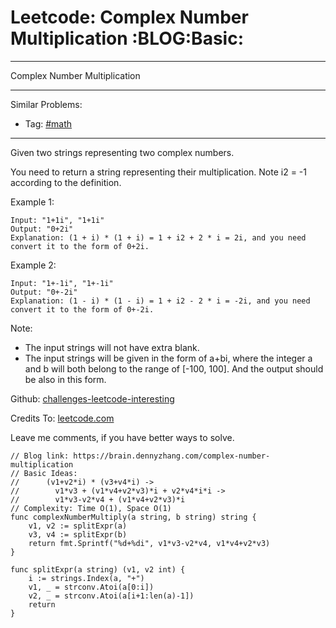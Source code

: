# Leetcode: Complex Number Multiplication     :BLOG:Basic:


---

Complex Number Multiplication  

---

Similar Problems:  
-   Tag: [#math](https://brain.dennyzhang.com/tag/math)

---

Given two strings representing two complex numbers.  

You need to return a string representing their multiplication. Note i2 = -1 according to the definition.  

Example 1:  

    Input: "1+1i", "1+1i"
    Output: "0+2i"
    Explanation: (1 + i) * (1 + i) = 1 + i2 + 2 * i = 2i, and you need convert it to the form of 0+2i.

Example 2:  

    Input: "1+-1i", "1+-1i"
    Output: "0+-2i"
    Explanation: (1 - i) * (1 - i) = 1 + i2 - 2 * i = -2i, and you need convert it to the form of 0+-2i.

Note:  

-   The input strings will not have extra blank.
-   The input strings will be given in the form of a+bi, where the integer a and b will both belong to the range of [-100, 100]. And the output should be also in this form.

Github: [challenges-leetcode-interesting](https://github.com/DennyZhang/challenges-leetcode-interesting/tree/master/complex-number-multiplication)  

Credits To: [leetcode.com](https://leetcode.com/problems/complex-number-multiplication/description/)  

Leave me comments, if you have better ways to solve.  

    // Blog link: https://brain.dennyzhang.com/complex-number-multiplication
    // Basic Ideas:
    //      (v1+v2*i) * (v3+v4*i) ->
    //        v1*v3 + (v1*v4+v2*v3)*i + v2*v4*i*i ->
    //        v1*v3-v2*v4 + (v1*v4+v2*v3)*i
    // Complexity: Time O(1), Space O(1)
    func complexNumberMultiply(a string, b string) string {
        v1, v2 := splitExpr(a)
        v3, v4 := splitExpr(b)
        return fmt.Sprintf("%d+%di", v1*v3-v2*v4, v1*v4+v2*v3)
    }
    
    func splitExpr(a string) (v1, v2 int) {
        i := strings.Index(a, "+")
        v1, _ = strconv.Atoi(a[0:i])
        v2, _ = strconv.Atoi(a[i+1:len(a)-1])
        return
    }